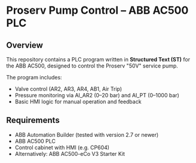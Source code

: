 # Proserv Pump Control – ABB AC500 PLC

## Overview
This repository contains a PLC program written in **Structured Text (ST)** for the ABB AC500, designed to control the Proserv "50V" service pump.

The program includes:
- Valve control (AR2, AR3, AR4, AB1, Air Trip)
- Pressure monitoring via AI_AR2 (0–20 bar) and AI_PT (0–1000 bar)
- Basic HMI logic for manual operation and feedback

## Requirements
- ABB Automation Builder (tested with version 2.7 or newer)
- ABB AC500 PLC
- Control cabinet with HMI (e.g. CP604)
- Alternatively: ABB AC500-eCo V3 Starter Kit
